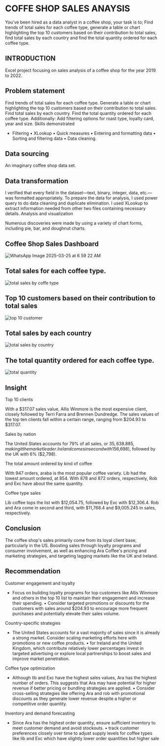 # COFFE SHOP SALES ANAYSIS

You’ve been hired as a data analyst in a coffee shop, your task is to; Find trends of total sales for each coffee type, generate a table or chart highlighting the top 10 customers based on their contribution to total sales, find total sales by each country and find the total quantity ordered for each coffee type.



## INTRODUCTION

Excel project focusing on sales analysis of a coffee shop for the year 2019 to 2022.

## Problem statement

Find trends of total sales for each coffee type.
Generate a table or chart highlighting the top 10 customers based on their contribution to total sales.
Find total sales by each country.
Find the total quantity ordered for each coffee type.
Additionally: Add filtering options for roast type, loyalty card, year and size.
Skills demonstrated

* Filtering • XLookup • Quick measures • Entering and formatting data • Sorting and filtering data • Data cleaning.

## Data sourcing

An imaginary coffee shop data set.

## Data transformation

I verified that every field in the dataset—text, binary, integer, data, etc.—was formatted appropriately.
To prepare the data for analysis, I used power query to do data cleaning and duplicate elimination.
I used XLookup to extract information needed from other two files containing necessary details.
Analysis and visualization

Numerous discoveries were made by using a variety of chart forms, including pie, bar, and doughnut charts.

## Coffee Shop Sales Dashboard

![WhatsApp Image 2025-03-25 at 6 59 22 AM](https://github.com/user-attachments/assets/f1f1047d-b137-485f-9bf2-fd16ec170f2f)



## Total sales for each coffee type.

![total sales by coffe type](https://github.com/user-attachments/assets/44928a8d-a9b1-4d86-8360-6751910e1b3c)


## Top 10 customers based on their contribution to total sales

![top 10 customer](https://github.com/user-attachments/assets/e5c254c5-e795-41c5-8119-501479979efa)


## Total sales by each country

![total sales by country](https://github.com/user-attachments/assets/c91074e0-1142-4603-a5dc-a91d34493b6f)


## The total quantity ordered for each coffee type.
![total quantity](https://github.com/user-attachments/assets/8369719c-88cb-4db0-ab0c-db645a4dff21)



## Insight

Top 10 clients

With a $317.07 sales value, Allis Winmore is the most expensive client, closely followed by Terri Farra and Brennen Dundredge. The sales values of the top ten clients fall within a certain range, ranging from $204.93 to $317.07.

Sales by nation

The United States accounts for 79% of all sales, or $35,638.885, making it the market leader. Ireland comes in second with 15% of total sales ($6,698), followed by the UK with 6% ($2,798).

The total amount ordered by kind of coffee

With 947 orders, araba is the most popular coffee variety. Lib had the lowest amount ordered, at 854. With 878 and 872 orders, respectively, Rob and Exc have about the same quantity.

Coffee type sales

Lib coffee tops the list with $12,054.75, followed by Exc with $12,306.4. Rob and Ara come in second and third, with $11,768.4 and $9,005.245 in sales, respectively.

 ## Conclusion

The coffee shop's sales primarily come from its loyal client base, particularly in the US. Boosting sales through loyalty programs and consumer involvement, as well as enhancing Ara Coffee's pricing and marketing strategies, and targeting lagging markets like the UK and Ireland.

## Recommendation

Customer engagement and loyalty

* Focus on building loyalty programs for top customers like Allis Winmore and others in the top 10 list to maintain their engagement and increase their spending. • Consider targeted promotions or discounts for the customers with sales around $204.93 to encourage more frequent purchases and potentially elevate their sales volume.

Country-specific strategies

* The United States accounts for a vast majority of sales since it is already a strong market. Consider scaling marketing efforts here with promotions or new coffee products. • for Ireland and the United Kingdom, which contribute relatively lower percentages invest in targeted advertising or explore local partnerships to boost sales and improve market penetration.

Coffee type optimization

* Although lib and Exc have the highest sales values, Ara has the highest number of orders. This suggests that Ara may have potential for higher revenue if better pricing or bundling strategies are applied. • Consider cross-selling strategies like offering Ara and rob with promotional discounts as they generate lower revenue despite a higher or competitive order quantity.

Inventory and demand forecasting

* Since Ara has the highest order quantity, ensure sufficient inventory to meet customer demand and avoid stockouts. • track customer preferences closely over time to adjust supply levels for coffee types like lib and Exc which have slightly lower order quantities but higher sale
